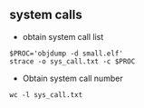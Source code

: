 ## system calls

- obtain system call list 
``` shell
$PROC='objdump -d small.elf'
strace -o sys_call.txt -c $PROC
```
- Obtain system call number 
``` shell
wc -l sys_call.txt
```
